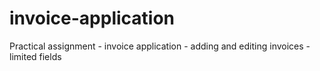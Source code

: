 # invoice-application
Practical assignment - invoice application - adding and editing invoices - limited fields
